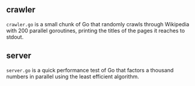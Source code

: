 ## crawler

`crawler.go` is a small chunk of Go that randomly crawls through Wikipedia with 200 parallel goroutines, printing the titles of the pages it reaches to stdout.

## server

`server.go` is a quick performance test of Go that factors a thousand numbers in parallel using the least efficient algorithm.